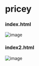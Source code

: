 # pricey
### index.html
![image](https://user-images.githubusercontent.com/88108711/222957684-7bde446e-9b79-4ef4-916b-471f76c538be.png)

### index2.html
![image](https://user-images.githubusercontent.com/88108711/222958075-33c6151d-5d6a-4d5b-8f53-c4b0e519caa7.png)
